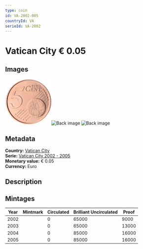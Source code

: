```yaml
---
type: coin
id: VA-2002-005
countryId: VA
serieId: VA-2002
---
```


# Vatican City € 0.05

## Images

<img src="../../../img/common-2002-005.png" height="150" alt="Front image"><img src="img/vatican city-2002-005.png" height="150" alt="Back image">     ![Back image]()

## Metadata

**Country:** [Vatican City](../index.md)\
**Serie:** [Vatican City 2002 - 2005](index.md)\
**Monetary value:** € 0.05\
**Currency:** Euro

## Description


## Mintages

| Year | Mintmark | Circulated | Brilliant Uncirculated | Proof |
| ---- | -------- | ---------- | ---------------------- | ----- |
| 2002 |  | 0| 65000 | 9000 |
| 2003 |  | 0| 65000 | 13000 |
| 2004 |  | 0| 85000 | 16000 |
| 2005 |  | 0| 85000 | 16000 |
